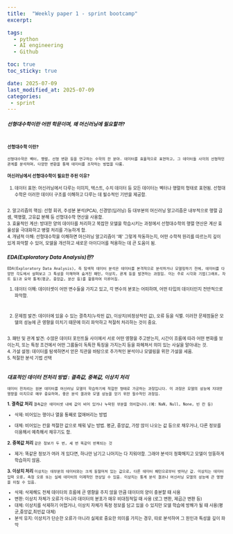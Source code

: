 ```yaml
---
title:  "Weekly paper 1 - sprint bootcamp"
excerpt: 

tags:
  - python
  - AI engineering
  - Github

toc: true
toc_sticky: true

date: 2025-07-09
last_modified_at: 2025-07-09
categories: 
 - sprint
---
```

<span style="font-size: 10px; color: gris">

### *선형대수학이란 어떤 학문이며, 왜 머신러닝에 필요할까?*
<br/>

#### **선형대수학 이란?** 

`선형대수학은 벡터, 행렬, 선형 변환 등을 연구하는 수학의 한 분야. 데이터를 효율적으로 표현하고, 그 데이터들 사이의 선형적인 관계를 분석하며, 다양한 변환을 통해 데이터를 조작하는 방법을 다룸.`

#### **머신러닝에서 선형대수학이 필요한 주된 이유?**


1. 데이터 표현: 머신러닝에서 다루는 이미지, 텍스트, 수치 데이터 등 모든 데이터는 벡터나 행렬의 형태로 표현됨. 선형대수학은 이러한 데이터 구조를 이해하고 다루는 데 필수적인 기반을 제공함.
<br/>
2. 알고리즘의 핵심: 선형 회귀, 주성분 분석(PCA), 신경망(딥러닝) 등 대부분의 머신러닝 알고리즘은 내부적으로 행렬 곱셈, 역행렬, 고유값 분해 등 선형대수학 연산을 사용함.
<br/>
3. 효율적인 계산: 방대한 양의 데이터를 처리하고 복잡한 모델을 학습시키는 과정에서 선형대수학의 행렬 연산은 계산 효율성을 극대화하고 병렬 처리를 가능하게 함.
<br/>
4. 개념적 이해: 선형대수학을 이해하면 머신러닝 알고리즘이 '왜' 그렇게 작동하는지, 어떤 수학적 원리를 따르는지 깊이 있게 파악할 수 있어, 모델을 개선하고 새로운 아이디어를 적용하는 데 큰 도움이 됨.
<br/>

### *EDA(Exploratory Data Analysis)란?*

`EDA(Exploratory Data Analysis), 즉 탐색적 데이터 분석은 데이터를 본격적으로 분석하거나 모델링하기 전에, 데이터를 다양한 각도에서 살펴보고 그 특성을 이해하며 숨겨진 패턴, 이상치, 관계 등을 발견하는 과정임. 이는 주로 시각화 기법(그래프, 차트 등)과 요약 통계(평균, 중앙값, 분산 등)를 활용하여 이루어짐.`

1. 데이터 이해: 데이터셋이 어떤 변수들을 가지고 있고, 각 변수의 분포는 어떠하며, 어떤 타입의 데이터인지 전반적으로 파악함.
<br/>

2. 문제점 발견: 데이터에 있을 수 있는 결측치(누락된 값), 이상치(비정상적인 값), 오류 등을 식별. 이러한 문제점들은 모델의 성능에 큰 영향을 미치기 때문에 미리 파악하고 적절히 처리하는 것이 중요.
<br/>
3. 패턴 및 관계 발견: 수많은 데이터 포인트들 사이에서 서로 어떤 영향을 주고받는지, 시간이 흐름에 따라 어떤 변화를 보이는지, 또는 특정 조건에서 어떤 그룹들이 독특한 특징을 가지는지 등을 파헤쳐서 의미 있는 사실을 알아내는 것.
<br/>
4. 가설 설정: 데이터를 탐색하면서 얻은 직관을 바탕으로 추가적인 분석이나 모델링을 위한 가설을 세움.
<br/>
5. 적절한 분석 기법 선택
<br/><br/>

### *대표적인 데이터 전처리 방법 : 결측값, 중복값, 이상치 처리*

`데이터 전처리는 원본 데이터를 머신러닝 모델이 학습하기에 적합한 형태로 가공하는 과정입니다. 이 과정은 모델의 성능에 지대한 영향을 미치므로 매우 중요하며, 좋은 분석 결과와 모델 성능을 얻기 위한 필수적인 과정임.`


**1. 결측값 처리**
`결측값은 데이터셋 내에 값이 비어 있거나 누락된 부분을 의미합니다.(예: NaN, Null, None, 빈 칸 등)`

  - 삭제: 비어있는 행이나 열을 통째로 없애버리는 방법  

  - 대체: 비어있는 칸을 적절한 값으로 채워 넣는 방법. 평균, 중앙값, 가장 많이 나오는 값 등으로 채우거나, 다른 정보를 이용해서 예측해서 채우기도 함.

**2. 중복값 처리**
`같은 정보가 두 번, 세 번 똑같이 반복되는 것`
  - 제거: 똑같은 정보가 여러 개 있다면, 하나만 남기고 나머지는 다 지워야함. 그래야 분석이 정확해지고 모델이 엉뚱하게 학습하지 않음.

**3. 이상치 처리**
`이상치는 대부분의 데이터와는 크게 동떨어져 있는 값으로, 다른 데이터 패턴으로부터 벗어난 값. 이상치는 데이터 입력 오류, 측정 오류 또는 실제 데이터의 이례적인 현상일 수 있음. 이상치는 통계 분석 결과나 머신러닝 모델의 성능에 큰 영향을 미칠 수 있음.`

  - 삭제: 삭제해도 전체 데이터의 흐름에 큰 영향을 주지 않을 만큼 데이터의 양이 충분할 때 사용
  - 변환: 이상치 자체가 오류가 아니라 데이터의 분포가 매우 비대칭적일 때 사용 (로그 변환, 제곱근 변환 등)
  - 대체: 이상치를 삭제하기 어렵거나, 이상치 자체가 특정 정보를 담고 있을 수 있지만 모델 학습에 방해가 될 때 사용(평균,중앙값,최빈값 대체)
  - 분석 유지: 이상치가 단순한 오류가 아니라 실제로 중요한 의미를 가지는 경우, 따로 분석하여 그 원인과 특성을 깊이 파악
    

     
